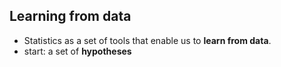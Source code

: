 ## Learning from data 
* Statistics as a set of tools that enable us to **learn from data**.
* start: a set of **hypotheses**  
